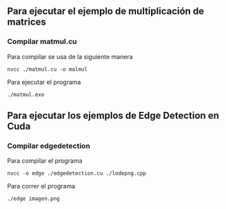 
## Para ejecutar el ejemplo de multiplicación de matrices

### Compilar matmul.cu
Para compilar se usa de la siguiente manera

```
nvcc ./matmul.cu -o malmul
```

Para ejecutar el programa
```
./matmul.exe
```

## Para ejecutar los ejemplos de Edge Detection en Cuda

### Compilar edgedetection

Para compilar el programa
```
nvcc -o edge ./edgedetection.cu ./lodepng.cpp
```

Para correr el programa
```
./edge imagen.png
```
